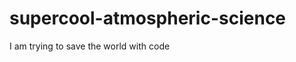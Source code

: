 supercool-atmospheric-science
=============================

I am trying to save the world with code
